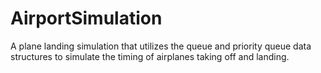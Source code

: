 # AirportSimulation

A plane landing simulation that utilizes the queue and priority queue data structures to simulate the timing of airplanes taking off and landing.
